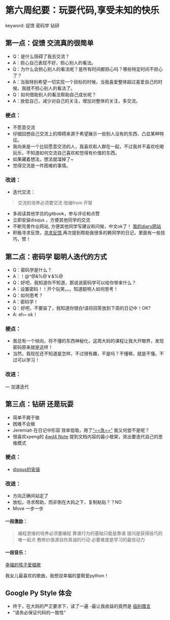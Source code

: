 # 第六周纪要：玩耍代码,享受未知的快乐

keyword: 促馈 密码学 钻研

## 第一点：促馈 交流真的很简单
- Q：是什么阻碍了我去交流？
- A：担心自己表现不好，担心别人的看法。 
- Q：为什么会担心别人的看法呢？是所有时间都担心吗？哪些特定时间不担心了？
- A：当我特别希望一切实现一个目标的时候，当我喜爱整体超过喜爱自己的时候，我就不担心别人的看法了。
- Q：如何借助别人的看法帮助自己成长呢？
- A：放低自己，减少对自己的关注，增加对整体的关注，多交流。

### 梗点：

- 不愿意交流
- 仔细回想自己交流上的障碍来源于希望展示一些别人没有的东西、凸显某种特征。
- 我向来是一个比较愿意交流的人，我喜欢和人群在一起，不过我并不喜欢吃喝玩乐，不知道如何交流自己喜欢和觉得有价值的东西。
- 如果藏着想法，想法就溜掉了~
- 觉得交流是一件困难的事情。

### 改进：

- 迭代交流：

> 交流的培养必须要交流  改编from 开智

- 多阅读其他学员的gitbook，参与评论和点赞
- 立即安装disqus ，方便其他同学的交流
- 不断完善作业网站, 方便其他同学写建议和问候，中文ok了！ 
[我的diary网站](http://whalechen.sinaapp.com/write)
- 积极寻求反馈，[寻求反馈](https://wp-lai.gitbooks.io/learn-python/content/reflection/livereload.html),再次提到帮助我很多的赖同学的日记，里面有一些技巧，赞！

## 第二点：密码学 聪明人迭代的方式
- Q：密码学是什么？
- A：！@^@&%@￥&%@
- Q：好吧，我知道你不知道，那说说密码学可以给你带来什么？
- A：设置密码！！开个玩笑。。。知道聪明人如何思考！
- Q：如何思考？
- A：密码学！
- Q：好吧，不要装了，我知道你很白!请将回答放到下周的日记中！OK?
- A: eh~ ok！

### 梗点：
- 我总有一个倾向，将不懂的东西神秘化，这周大妈的课程让我大开眼界，发现密码原来就是这样！
- 当然，我现在还不知道是怎样，不过很有趣，不是吗？不懂嘛，就是不懂。不过可以学习！

### 改进：
— 加速迭代

## 第三点：钻研 还是玩耍

- 简单不屑于做
- 困难不会做
- Jeremiah 在日记中形容 效率低吸，用了[“==急==”](https://jeremiahzhang.gitbooks.io/omooc2py/content/4Learn/5wd4_upgrade.html)
我又何尝不是呢？
- 很喜欢xpeng的 [4wd4 Note](https://xpgeng.gitbooks.io/omooc2py/content/0MOOC/4wd4.html)
提到文档内容的最小框架，突出要迭代自己的思维模式

### 梗点：
- [disqus的安装](kaopulity_disqus.md)

### 改进：

- 方向正确间站定了
- 放松，寻求帮助，而非倒在大妈之下，复制粘贴？？NO
- Move 一步一步

#### 一段激励：
> 编程思维的培养必须要编程
靠谱行为的基础只能是靠谱
提问是获得技巧的唯一起点
教练价值源自你真诚的行动
必要难度是学习的最佳动力

#### 一段音乐：

[幸福的孩子爱唱歌](https://www.youtube.com/watch?v=KZGc5pJtj5w)

我女儿最喜欢的歌曲，我想说幸福的童鞋爱python！

## Google Py Style 体会
- 终于，在大妈的严正要求下，读了一遍
-最让我收益的竟然是 [临别赠言](http://zh-google-styleguide.readthedocs.org/en/latest/google-python-styleguide/parting_words/)
- "请务必保证代码的一致性"


